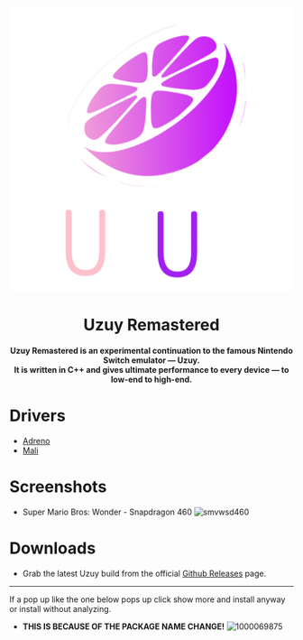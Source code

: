 <p align="center">
	<img src="20241105_140954.png" width="" height="" alt="Uzuy" />  
</p>

<h1 align="center"><b>Uzuy Remastered</b>
<br>
<h4 align="center"><b>Uzuy Remastered</b> is an experimental continuation to the famous Nintendo Switch emulator — Uzuy.
<br>
It is written in C++ and gives ultimate performance to every device — to low-end to high-end.
</h4>

# Drivers
- [Adreno](https://github.com/uzuy-emul/AdrenoDrivers)
- [Mali](https://github.com/uzuy-emul/MaliDrivers/tree/main)

# Screenshots
- Super Mario Bros: Wonder - Snapdragon 460
![smvwsd460](https://github.com/user-attachments/assets/69b7eed8-35a2-4981-bd9a-7c22c6b0221b)

# Downloads
- Grab the latest Uzuy build from the official [Github Releases](https://github.com/uzuy-emul/uzuy/releases/tag/revision-v5) page.

----
If a pop up like the one below pops up click show more and install anyway or install without analyzing.
- **THIS IS BECAUSE OF THE PACKAGE NAME CHANGE!**
![1000069875](https://github.com/user-attachments/assets/844a7338-28ee-44a1-a5fb-3731e6815878)
